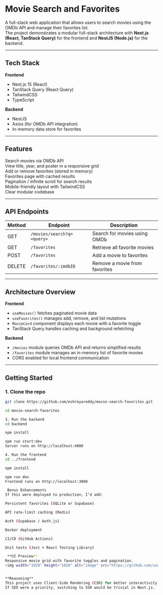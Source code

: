 # Movie Search and Favorites

A full-stack web application that allows users to search movies using the OMDb API and manage their favorites list.  
The project demonstrates a modular full-stack architecture with **Next.js (React, TanStack Query)** for the frontend and **NestJS (Node.js)** for the backend.

---

## Tech Stack

**Frontend**
- Next.js 15 (React)
- TanStack Query (React Query)
- TailwindCSS
- TypeScript

**Backend**
- NestJS
- Axios (for OMDb API integration)
- In-memory data store for favorites

---

## Features
Search movies via OMDb API  
View title, year, and poster in a responsive grid  
Add or remove favorites (stored in memory)  
Favorites page with cached results  
Pagination / infinite scroll for search results  
Mobile-friendly layout with TailwindCSS  
Clear modular codebase

---

## API Endpoints

| Method | Endpoint | Description |
|---------|-----------|-------------|
| GET | `/movies/search?q=<query>` | Search for movies using OMDb |
| GET | `/favorites` | Retrieve all favorite movies |
| POST | `/favorites` | Add a movie to favorites |
| DELETE | `/favorites/:imdbID` | Remove a movie from favorites |

---

## Architecture Overview

**Frontend**
- `useMovies()` fetches paginated movie data  
- `useFavorites()` manages add, remove, and list mutations  
- `MovieCard` component displays each movie with a favorite toggle  
- TanStack Query handles caching and background refetching

**Backend**
- `/movies` module queries OMDb API and returns simplified results  
- `/favorites` module manages an in-memory list of favorite movies  
- CORS enabled for local frontend communication

---

## Getting Started

### 1. Clone the repo
```bash
git clone https://github.com/eshreyareddy/movie-search-favorites.git

cd movie-search-favorites

3. Run the backend
cd backend

npm install

npm run start:dev
Server runs on http://localhost:4000

4. Run the frontend
cd ../frontend

npm install

npm run dev
Frontend runs on http://localhost:3000

 Bonus Enhancements
If this were deployed to production, I’d add:

Persistent favorites (SQLite or Supabase)

API rate-limit caching (Redis)

Auth (Supabase / Auth.js)

Docker deployment

CI/CD (GitHub Actions)

Unit tests (Jest + React Testing Library)

 **UI Preview**
Responsive movie grid with favorite toggles and pagination.
<img width="1920" height="1020" alt="image" src="https://github.com/user-attachments/assets/9572e8fb-0ba3-4f34-82fc-26146afaa71f" />


**Reasoning**
This project uses Client-Side Rendering (CSR) for better interactivity and easier caching through TanStack Query.
If SEO were a priority, switching to SSR would be trivial in Next.js.

